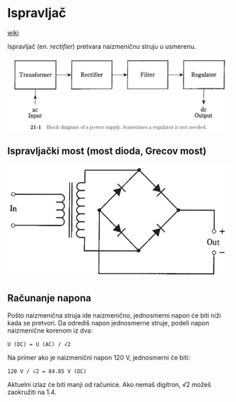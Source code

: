 # Ispravljač

[wiki](https://sh.wikipedia.org/wiki/Ispravlja%C4%8D)

Ispravljač (en. *rectifier*) pretvara naizmeničnu struju u usmerenu.

![](slike/ispravljanje-struje.jpg)

## Ispravljački most (most dioda, Grecov most)

![](slike/ispravljacki-most.jpg)

## Računanje napona

Pošto naizmenična struja ide naizmenično, jednosmerni napon će biti niži kada se pretvori. Da odrediš napon jednosmerne struje, podeli napon naizmenične korenom iz dva:

```
U (DC) = U (AC) / √2
```

Na primer ako je naizmenični napon 120 V, jednosmerni će biti:
```
120 V / √2 = 84.85 V (DC)
```

Aktuelni izlaz će biti manji od računice. Ako nemaš digitron, √2 možeš zaokružiti na 1.4. 
